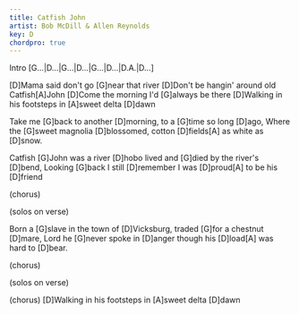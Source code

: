 ```yaml
---
title: Catfish John
artist: Bob McDill & Allen Reynolds
key: D
chordpro: true
---
```

Intro
[G...|D...|G...|D...|G...|D...|D.A.|D...]

[D]Mama said don't go [G]near that river
[D]Don't be hangin' around old Catfish[A]John
[D]Come the morning I'd [G]always be there
[D]Walking in his footsteps in [A]sweet delta [D]dawn

Take me [G]back to another [D]morning, 
to a [G]time so long [D]ago,
Where the [G]sweet magnolia [D]blossomed, 
cotton [D]fields[A] as white as [D]snow.

Catfish [G]John was a river [D]hobo 
lived and [G]died by the river's [D]bend,
Looking [G]back I still [D]remember
I was [D]proud[A] to be his [D]friend

(chorus)

(solos on verse)

Born a [G]slave in the town of [D]Vicksburg, 
traded [G]for a chestnut [D]mare,
Lord he [G]never spoke in [D]anger 
though his [D]load[A] was hard to [D]bear.

(chorus)

(solos on verse)

(chorus)
[D]Walking in his footsteps in [A]sweet delta [D]dawn
